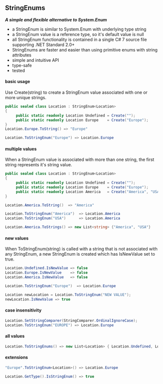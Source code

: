 ## StringEnums&nbsp;&nbsp;

***A simple and flexible alternative to System.Enum***
- a StringEnum is similar to System.Enum with underlying type string
- a StringEnum value is a reference type, so it's default value is null
- all StringEnum functionality is contained in a single C# 7 source file supporting .NET Standard 2.0+
- StringEnums are faster and easier than using primitive enums with string attributes
- simple and intuitive API
- type-safe
- tested

#### basic usage
Use Create(string) to create a StringEnum value associated with one or more unique strings.
```csharp
public sealed class Location : StringEnum<Location>
{
     public static readonly Location Undefined = Create("");
     public static readonly Location Europe    = Create("Europe");
}
Location.Europe.ToString() => "Europe"

Location.ToStringEnum("Europe") => Location.Europe
```
#### multiple values
When a StringEnum value is associated with more than one string, the first string represents it's string value.
```csharp
public sealed class Location : StringEnum<Location>
{
     public static readonly Location Undefined = Create("");
     public static readonly Location Europe    = Create("Europe");
     public static readonly Location America   = Create("America", "USA");
}

Location.America.ToString()  => "America"

Location.ToStringEnum("America")  => Location.America
Location.ToStringEnum("USA")      => Location.America

Location.America.ToStrings() => new List<string> {"America", "USA"}
```
#### new values
When ToStringEnum(string) is called with a string that is not associated with any StringEnum, a new StringEnum is created which has IsNewValue set to true. 
```csharp
Location.Undefined.IsNewValue => false
Location.Europe.IsNewValue    => false
Location.America.IsNewValue   => false

Location.ToStringEnum("Europe")  => Location.Europe

Location newLocation = Location.ToStringEnum("NEW VALUE");
newLocation.IsNewValue => true
```
#### case insensitivity
```csharp
Location.SetStringComparer(StringComparer.OrdinalIgnoreCase);
Location.ToStringEnum("EUROPE") => Location.Europe
```
#### all values
```csharp
Location.ToStringEnums() => new List<Location> { Location.Undefined, Location.Europe, Location.America }
```
#### extensions
```csharp
"Europe".ToStringEnum<Location>() => Location.Europe

Location.GetType().IsStringEnum() => true
```
